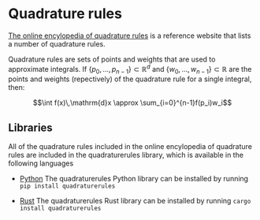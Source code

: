 # Quadrature rules

[The online encylopedia of quadrature rules](https://quadraturerules.org) is a reference website that lists a number of quadrature rules.

Quadrature rules are sets of points and weights that are used to approximate integrals. If $\{p_0,\dots,p_{n-1}\}\subset\mathbb{R}^d$ and $\{w_0,\dots,w_{n-1}\}\subset\mathbb{R}$
are the points and weights (repectively) of the quadrature rule for a single integral, then:

$$\int f(x)\,\mathrm{d}x \approx \sum_{i=0}^{n-1}f(p_i)w_i$$

## Libraries

All of the quadrature rules included in the online encylopedia of quadrature rules are included in the quadraturerules library, which is available in the following languages

- [Python](https://pypi.org/project/quadraturerules/)
  The quadraturerules Python library can be installed by running `pip install quadraturerules`

- [Rust](https://crates.io/crates/quadraturerules)
  The quadraturerules Rust library can be installed by running `cargo install quadraturerules`

